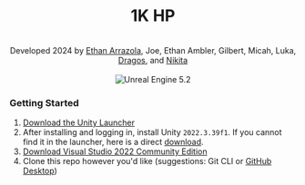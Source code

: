 <div align="center">
<h1>1K HP</h1>
<br/>
  <span>Developed 2024 by <a href="https://www.linkedin.com/in/ethan-arrazola-872066283/">Ethan Arrazola</a>, Joe, Ethan Ambler, Gilbert, Micah, Luka, <a href="https://www.linkedin.com/in/drg-mihai/">Dragos</a>, and <a href="https://www.linkedin.com/in/nikita-evtushenko-873480307/">Nikita</a></span>
<br/>
<br/>
<img src="https://img.shields.io/badge/-Unity%202022.3.39f1-0E1128?logo=unity&logoColor=white&style=for-the-badge" alt="Unreal Engine 5.2" />
<br/>
</div>
<div>
<h3>Getting Started</h3>
  <ol>
   <li><a href="https://store.epicgames.com/en-US/download">Download the Unity Launcher</a></li>
   <li><span>After installing and logging in, install Unity <code>2022.3.39f1</code>. If you cannot find it in the launcher, here is a direct <a href="https://download.unity3d.com/download_unity/4e1b0f82c39a/Windows64EditorInstaller/UnitySetup64-2022.3.39f1.exe">download</a>.</span></li>
   <li><a href="https://visualstudio.microsoft.com/vs">Download Visual Studio 2022 Community Edition</a></li>
   <li><span>Clone this repo however you'd like (suggestions: Git CLI or <a href="https://desktop.github.com/download/">GitHub Desktop</a>)</span></li>
</ol> 
</div>
